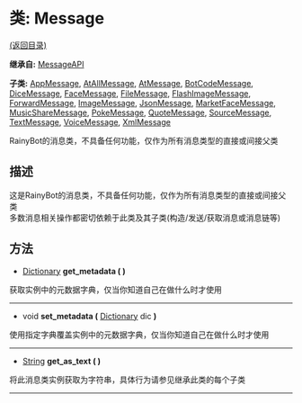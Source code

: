 # 类: Message  
[(返回目录)](README.md)  
  
**继承自:** [MessageAPI](MessageAPI.md)  
  
**子类:** [AppMessage](AppMessage.md), [AtAllMessage](AtAllMessage.md), [AtMessage](AtMessage.md), [BotCodeMessage](BotCodeMessage.md), [DiceMessage](DiceMessage.md), [FaceMessage](FaceMessage.md), [FileMessage](FileMessage.md), [FlashImageMessage](FlashImageMessage.md), [ForwardMessage](ForwardMessage.md), [ImageMessage](ImageMessage.md), [JsonMessage](JsonMessage.md), [MarketFaceMessage](MarketFaceMessage.md), [MusicShareMessage](MusicShareMessage.md), [PokeMessage](PokeMessage.md), [QuoteMessage](QuoteMessage.md), [SourceMessage](SourceMessage.md), [TextMessage](TextMessage.md), [VoiceMessage](VoiceMessage.md), [XmlMessage](XmlMessage.md)  
  
RainyBot的消息类，不具备任何功能，仅作为所有消息类型的直接或间接父类  
  
## 描述  
  
这是RainyBot的消息类，不具备任何功能，仅作为所有消息类型的直接或间接父类   
多数消息相关操作都密切依赖于此类及其子类(构造/发送/获取消息或消息链等)  
  
## 方法 
  
-  [Dictionary](https://docs.godotengine.org/en/latest/classes/class_dictionary.html) **get_metadata ( )**  
  
获取实例中的元数据字典，仅当你知道自己在做什么时才使用  
  
---  
  
-  void **set_metadata (** [Dictionary](https://docs.godotengine.org/en/latest/classes/class_dictionary.html) dic **)**  
  
使用指定字典覆盖实例中的元数据字典，仅当你知道自己在做什么时才使用  
  
---  
  
-  [String](https://docs.godotengine.org/en/latest/classes/class_string.html) **get_as_text ( )**  
  
将此消息类实例获取为字符串，具体行为请参见继承此类的每个子类  
  
---  
  

